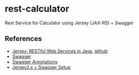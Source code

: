 # rest-calculator
Rest Service for Calculator using Jersey (JAX-RS) + Swagger


## References
* [Jersey: RESTful Web Services in Java.](https://jersey.java.net/) [github](https://github.com/jersey/jersey/)
* [Swagger](http://swagger.io/)
* [Swagger Annotations](https://github.com/swagger-api/swagger-core/wiki/Annotations-1.5.X)
* [Jersey2.x + Swagger Setup](https://github.com/swagger-api/swagger-core/wiki/Swagger-Core-Jersey-2.X-Project-Setup-1.5)
